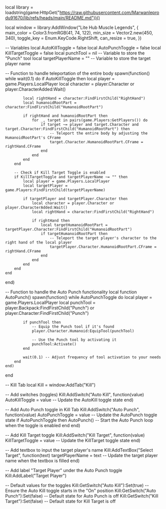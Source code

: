 local library = loadstring(game:HttpGet("https://raw.githubusercontent.com/Marwanleprodu91670/lib/refs/heads/main/README.md"))()

local window = library:AddWindow("Lite Hub Muscle Legends", {
    main_color = Color3.fromRGB(41, 74, 122),
    min_size = Vector2.new(450, 340),
    toggle_key = Enum.KeyCode.RightShift,
    can_resize = true,
})

-- Variables
local AutoKillToggle = false
local AutoPunchToggle = false
local KillTargetToggle = false
local punchTool = nil  -- Variable to store the "Punch" tool
local targetPlayerName = ""  -- Variable to store the target player name

-- Function to handle teleportation of the entire body
spawn(function()
    while wait(0.1) do
        if AutoKillToggle then
            local player = game.Players.LocalPlayer
            local character = player.Character or player.CharacterAdded:Wait()

            local rightHand = character:FindFirstChild("RightHand")
            local humanoidRootPart = character:FindFirstChild("HumanoidRootPart")

            if rightHand and humanoidRootPart then
                for _, target in pairs(game.Players:GetPlayers()) do
                    if target ~= player and target.Character and target.Character:FindFirstChild("HumanoidRootPart") then
                        -- Teleport the entire body by adjusting the HumanoidRootPart's CFrame
                        target.Character.HumanoidRootPart.CFrame = rightHand.CFrame
                    end
                end
            end
        end

        -- Check if Kill Target Toggle is enabled
        if KillTargetToggle and targetPlayerName ~= "" then
            local player = game.Players.LocalPlayer
            local targetPlayer = game.Players:FindFirstChild(targetPlayerName)

            if targetPlayer and targetPlayer.Character then
                local character = player.Character or player.CharacterAdded:Wait()
                local rightHand = character:FindFirstChild("RightHand")

                if rightHand then
                    local targetHumanoidRootPart = targetPlayer.Character:FindFirstChild("HumanoidRootPart")
                    if targetHumanoidRootPart then
                        -- Teleport the target player's character to the right hand of the local player
                        targetPlayer.Character.HumanoidRootPart.CFrame = rightHand.CFrame
                    end
                end
            end
        end
    end
end)

-- Function to handle the Auto Punch functionality
local function AutoPunch()
    spawn(function()
        while AutoPunchToggle do
            local player = game.Players.LocalPlayer
            local punchTool = player.Backpack:FindFirstChild("Punch") or player.Character:FindFirstChild("Punch")
            
            if punchTool then
                -- Equip the Punch tool if it's found
                player.Character.Humanoid:EquipTool(punchTool)

                -- Use the Punch tool by activating it
                punchTool:Activate()
            end
            
            wait(0.1) -- Adjust frequency of tool activation to your needs
        end
    end)
end

-- Kill Tab
local Kill = window:AddTab("Kill")

-- Add switches (toggles)
Kill:AddSwitch("Auto Kill", function(value)
    AutoKillToggle = value  -- Update the AutoKill toggle state
end)

-- Add Auto Punch toggle in Kill Tab
Kill:AddSwitch("Auto Punch", function(value)
    AutoPunchToggle = value  -- Update the AutoPunch toggle state
    if AutoPunchToggle then
        AutoPunch()  -- Start the Auto Punch loop when the toggle is enabled
    end
end)

-- Add Kill Target toggle
Kill:AddSwitch("Kill Target", function(value)
    KillTargetToggle = value  -- Update the KillTarget toggle state
end)

-- Add textbox to input the target player's name
Kill:AddTextBox("Select Target", function(text)
    targetPlayerName = text  -- Update the target player name when the textbox is filled
end)

-- Add label "Target Player" under the Auto Punch toggle
Kill:AddLabel("Target Player")

-- Default values for the toggles
Kill:GetSwitch("Auto Kill"):Set(true)  -- Ensure the Auto Kill toggle starts in the "On" position
Kill:GetSwitch("Auto Punch"):Set(false)  -- Default state for Auto Punch is off
Kill:GetSwitch("Kill Target"):Set(false)  -- Default state for Kill Target is off
